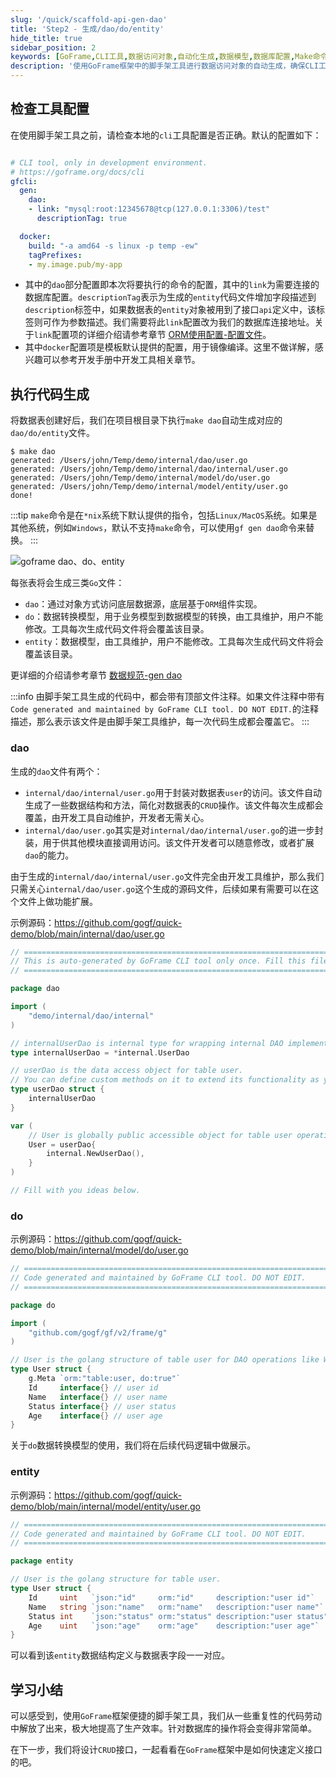 ```yaml
---
slug: '/quick/scaffold-api-gen-dao'
title: 'Step2 - 生成/dao/do/entity'
hide_title: true
sidebar_position: 2
keywords: [GoFrame,CLI工具,数据访问对象,自动化生成,数据模型,数据库配置,Make命令,数据转换,代码生成,ORM组件]
description: '使用GoFrame框架中的脚手架工具进行数据访问对象的自动生成，确保CLI工具配置正确，然后通过命令执行代码生成，创建数据库表后生成相应的dao、do和entity文件，以简化数据表的CRUD操作。展示了具体的文件结构和使用方式，以及不同类型文件的生成原理。'
---
```




## 检查工具配置
在使用脚手架工具之前，请检查本地的`cli`工具配置是否正确。默认的配置如下：
```yaml title="hack/config.yaml"

# CLI tool, only in development environment.
# https://goframe.org/docs/cli
gfcli:
  gen:
    dao:
    - link: "mysql:root:12345678@tcp(127.0.0.1:3306)/test"
      descriptionTag: true

  docker:
    build: "-a amd64 -s linux -p temp -ew"
    tagPrefixes:
    - my.image.pub/my-app
```
- 其中的`dao`部分配置即本次将要执行的命令的配置，其中的`link`为需要连接的数据库配置。`descriptionTag`表示为生成的`entity`代码文件增加字段描述到`description`标签中，如果数据表的`entity`对象被用到了接口`api`定义中，该标签则可作为参数描述。我们需要将此`link`配置改为我们的数据库连接地址。关于`link`配置项的详细介绍请参考章节 [ORM使用配置-配置文件](../../../docs/核心组件/数据库ORM/ORM使用配置/ORM使用配置-配置文件.md)。
- 其中`docker`配置项是模板默认提供的配置，用于镜像编译。这里不做详解，感兴趣可以参考开发手册中开发工具相关章节。

## 执行代码生成
将数据表创建好后，我们在项目根目录下执行`make dao`自动生成对应的`dao/do/entity`文件。

```text
$ make dao
generated: /Users/john/Temp/demo/internal/dao/user.go
generated: /Users/john/Temp/demo/internal/dao/internal/user.go
generated: /Users/john/Temp/demo/internal/model/do/user.go
generated: /Users/john/Temp/demo/internal/model/entity/user.go
done!
```

:::tip
`make`命令是在`*nix`系统下默认提供的指令，包括`Linux/MacOS`系统。如果是其他系统，例如`Windows`，默认不支持`make`命令，可以使用`gf gen dao`命令来替换。
:::

![goframe dao、do、entity](QQ_1731806701346.png)

每张表将会生成三类`Go`文件：
- `dao`：通过对象方式访问底层数据源，底层基于`ORM`组件实现。
- `do`：数据转换模型，用于业务模型到数据模型的转换，由工具维护，用户不能修改。工具每次生成代码文件将会覆盖该目录。
- `entity`：数据模型，由工具维护，用户不能修改。工具每次生成代码文件将会覆盖该目录。

更详细的介绍请参考章节 [数据规范-gen dao](../../../docs/开发工具/代码生成-gen/数据规范-gen%20dao.md)

:::info
由脚手架工具生成的代码中，都会带有顶部文件注释。如果文件注释中带有`Code generated and maintained by GoFrame CLI tool. DO NOT EDIT.`的注释描述，那么表示该文件是由脚手架工具维护，每一次代码生成都会覆盖它。
:::

### dao
生成的`dao`文件有两个：
- `internal/dao/internal/user.go`用于封装对数据表`user`的访问。该文件自动生成了一些数据结构和方法，简化对数据表的`CRUD`操作。该文件每次生成都会覆盖，由开发工具自动维护，开发者无需关心。
- `internal/dao/user.go`其实是对`internal/dao/internal/user.go`的进一步封装，用于供其他模块直接调用访问。该文件开发者可以随意修改，或者扩展`dao`的能力。

由于生成的`internal/dao/internal/user.go`文件完全由开发工具维护，那么我们只需关心`internal/dao/user.go`这个生成的源码文件，后续如果有需要可以在这个文件上做功能扩展。

示例源码：https://github.com/gogf/quick-demo/blob/main/internal/dao/user.go

```go title="internal/dao/user.go"
// =================================================================================
// This is auto-generated by GoFrame CLI tool only once. Fill this file as you wish.
// =================================================================================

package dao

import (
    "demo/internal/dao/internal"
)

// internalUserDao is internal type for wrapping internal DAO implements.
type internalUserDao = *internal.UserDao

// userDao is the data access object for table user.
// You can define custom methods on it to extend its functionality as you wish.
type userDao struct {
    internalUserDao
}

var (
    // User is globally public accessible object for table user operations.
    User = userDao{
        internal.NewUserDao(),
    }
)

// Fill with you ideas below.

```



### do

示例源码：https://github.com/gogf/quick-demo/blob/main/internal/model/do/user.go

```go title="internal/model/do/user.go"
// =================================================================================
// Code generated and maintained by GoFrame CLI tool. DO NOT EDIT.
// =================================================================================

package do

import (
    "github.com/gogf/gf/v2/frame/g"
)

// User is the golang structure of table user for DAO operations like Where/Data.
type User struct {
    g.Meta `orm:"table:user, do:true"`
    Id     interface{} // user id
    Name   interface{} // user name
    Status interface{} // user status
    Age    interface{} // user age
}
```
关于`do`数据转换模型的使用，我们将在后续代码逻辑中做展示。

### entity

示例源码：https://github.com/gogf/quick-demo/blob/main/internal/model/entity/user.go

```go title="internal/model/entity/user.go"
// =================================================================================
// Code generated and maintained by GoFrame CLI tool. DO NOT EDIT.
// =================================================================================

package entity

// User is the golang structure for table user.
type User struct {
    Id     uint   `json:"id"     orm:"id"     description:"user id"`     // user id
    Name   string `json:"name"   orm:"name"   description:"user name"`   // user name
    Status int    `json:"status" orm:"status" description:"user status"` // user status
    Age    uint   `json:"age"    orm:"age"    description:"user age"`    // user age
}
```

可以看到该`entity`数据结构定义与数据表字段一一对应。


## 学习小结

可以感受到，使用`GoFrame`框架便捷的脚手架工具，我们从一些重复性的代码劳动中解放了出来，极大地提高了生产效率。针对数据库的操作将会变得非常简单。

在下一步，我们将设计`CRUD`接口，一起看看在`GoFrame`框架中是如何快速定义接口的吧。
